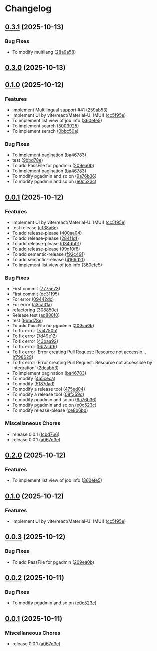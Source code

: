 # Changelog

## [0.3.1](https://github.com/dk521123/job-info-extractor/compare/v0.3.0...v0.3.1) (2025-10-13)


### Bug Fixes

* To modify multilang ([28a9a58](https://github.com/dk521123/job-info-extractor/commit/28a9a580997ee33ea405b60d1c15bc2769ff997b))

## [0.3.0](https://github.com/dk521123/job-info-extractor/compare/v0.2.0...v0.3.0) (2025-10-13)
## [0.1.0](https://github.com/dk521123/job-info-extractor/compare/v0.0.1...v0.1.0) (2025-10-12)


### Features

* Implement Multilingual support [#41](https://github.com/dk521123/job-info-extractor/issues/41) ([259ab53](https://github.com/dk521123/job-info-extractor/commit/259ab539526eb1fec544b7a6674ffffe79b7b539))
* Implement UI by vite/react/Material-UI (MUI) ([cc5f95e](https://github.com/dk521123/job-info-extractor/commit/cc5f95e107deca05e9b91f7dc5be1821c7b42ea2))
* To implement list view of job info ([360efe5](https://github.com/dk521123/job-info-extractor/commit/360efe50db2ea180c7809ee50bbb94cd54ea35f5))
* To implement search ([5003925](https://github.com/dk521123/job-info-extractor/commit/5003925d1bce537a250ec20a7c6485cf124e8c92))
* To implement serach ([0bbc50a](https://github.com/dk521123/job-info-extractor/commit/0bbc50a1d9b6819df9b7c26c5737b83af60ce17e))


### Bug Fixes

* To implement pagination ([ba46783](https://github.com/dk521123/job-info-extractor/commit/ba4678336ff1446d49e3222151fa4d3a5262f912))
* test ([9bbd78e](https://github.com/dk521123/job-info-extractor/commit/9bbd78e92b42df04a7c135144b27095e1537bd30))
* To add PassFile for pgadmin ([209ea0b](https://github.com/dk521123/job-info-extractor/commit/209ea0b61b4bae98323bb7cab7d1a46f0a7ac82c))
* To implement pagination ([ba46783](https://github.com/dk521123/job-info-extractor/commit/ba4678336ff1446d49e3222151fa4d3a5262f912))
* To modify pgadmin and so on ([9a76b36](https://github.com/dk521123/job-info-extractor/commit/9a76b3630130eb95bb803b082ae0c2a777169df6))
* To modify pgadmin and so on ([e0c523c](https://github.com/dk521123/job-info-extractor/commit/e0c523c3455b962f2ee60c2398d3162fd0ae9341))

## [0.0.1](https://github.com/dk521123/job-info-extractor/compare/v0.2.0...v0.0.1) (2025-10-12)


### Features

* Implement UI by vite/react/Material-UI (MUI) ([cc5f95e](https://github.com/dk521123/job-info-extractor/commit/cc5f95e107deca05e9b91f7dc5be1821c7b42ea2))
* test release ([cf38a6e](https://github.com/dk521123/job-info-extractor/commit/cf38a6e10ead653773231cf49bac657f83231150))
* To add release-please ([400aa04](https://github.com/dk521123/job-info-extractor/commit/400aa041982110af8af928645209893f7c7b00d9))
* To add release-please ([284f1df](https://github.com/dk521123/job-info-extractor/commit/284f1dfbf18fc4506fdd25a5c667c9041fefeb84))
* To add release-please ([d34db01](https://github.com/dk521123/job-info-extractor/commit/d34db01377f3f8b0f3548b39574ebdef525cb888))
* To add release-please ([99d10f8](https://github.com/dk521123/job-info-extractor/commit/99d10f82eee09fc34986dce9f2e57bb016860615))
* To add semantic-release ([f92c491](https://github.com/dk521123/job-info-extractor/commit/f92c49176262f81a21fd70a98a7a1a481a6d971d))
* To add semantic-release ([4166d2f](https://github.com/dk521123/job-info-extractor/commit/4166d2fe812fcfc6626faa5dedf5e01b884837e9))
* To implement list view of job info ([360efe5](https://github.com/dk521123/job-info-extractor/commit/360efe50db2ea180c7809ee50bbb94cd54ea35f5))


### Bug Fixes

* First commit ([7775e73](https://github.com/dk521123/job-info-extractor/commit/7775e73a5aca93e0b5458b09e7cfa9cbde9fd936))
* First commit ([dc31195](https://github.com/dk521123/job-info-extractor/commit/dc31195bea2a2789ef185748e92ec9766133acf5))
* For error ([09442dc](https://github.com/dk521123/job-info-extractor/commit/09442dc05905715c9c0f5d21bc2749400d82e0a2))
* For error ([a3ca31a](https://github.com/dk521123/job-info-extractor/commit/a3ca31a50ed863e70b496370a019fab1153a012c))
* refactoring ([308850e](https://github.com/dk521123/job-info-extractor/commit/308850e5e01ac7451f283c5fa260c6a92e41dcea))
* Release test ([ad888f0](https://github.com/dk521123/job-info-extractor/commit/ad888f0e6ca38356026292476146bb6d2740d34e))
* test ([9bbd78e](https://github.com/dk521123/job-info-extractor/commit/9bbd78e92b42df04a7c135144b27095e1537bd30))
* To add PassFile for pgadmin ([209ea0b](https://github.com/dk521123/job-info-extractor/commit/209ea0b61b4bae98323bb7cab7d1a46f0a7ac82c))
* To fix error ([7a4750b](https://github.com/dk521123/job-info-extractor/commit/7a4750bad8d58262f9bd264954f33dc1b849e01d))
* To fix error ([7d49e12](https://github.com/dk521123/job-info-extractor/commit/7d49e12e18c45903cafaba862470ca179adb3d77))
* To fix error ([43baa92](https://github.com/dk521123/job-info-extractor/commit/43baa9269d890aeaaae132cd3180f0a82e22c3bb))
* To fix error ([9b2adf9](https://github.com/dk521123/job-info-extractor/commit/9b2adf9d434d306fad53d1c838ff5159363c8aa2))
* To fix error 'Error creating Pull Request: Resource not accessib… ([f798629](https://github.com/dk521123/job-info-extractor/commit/f7986290268123bbd7a414dbcba7661d3ac2d5dc))
* To fix error 'Error creating Pull Request: Resource not accessible by integration' ([2dcabb3](https://github.com/dk521123/job-info-extractor/commit/2dcabb300344f0c88f7e1e48dbf1096bc7ba8181))
* To implement pagination ([ba46783](https://github.com/dk521123/job-info-extractor/commit/ba4678336ff1446d49e3222151fa4d3a5262f912))
* To modify ([4a5ceca](https://github.com/dk521123/job-info-extractor/commit/4a5ceca98cabce92b3e387f957e0b4ca299b0bbd))
* To modify ([5187dad](https://github.com/dk521123/job-info-extractor/commit/5187dada5e26adc80f95ac1d2700de538739414d))
* To modify a release tool ([475ed04](https://github.com/dk521123/job-info-extractor/commit/475ed0477abce1ae66dd41624024642c7a5ecb56))
* To modify a release tool ([08f359d](https://github.com/dk521123/job-info-extractor/commit/08f359de2332a3e4b2c384c38ca7a7f468aeadb6))
* To modify pgadmin and so on ([9a76b36](https://github.com/dk521123/job-info-extractor/commit/9a76b3630130eb95bb803b082ae0c2a777169df6))
* To modify pgadmin and so on ([e0c523c](https://github.com/dk521123/job-info-extractor/commit/e0c523c3455b962f2ee60c2398d3162fd0ae9341))
* To modify release-please ([ce8b6bd](https://github.com/dk521123/job-info-extractor/commit/ce8b6bdf5bc8e14517ba6c5bd4299968783b55e4))


### Miscellaneous Chores

* release 0.0.1 ([fcbd766](https://github.com/dk521123/job-info-extractor/commit/fcbd7669d25ba2e9ebc408d3536c037d674dcf35))
* release 0.0.1 ([a067d3e](https://github.com/dk521123/job-info-extractor/commit/a067d3e56a8d116e7bfedd448202a255a34e2ffd))

## [0.2.0](https://github.com/dk521123/job-info-extractor/compare/v0.1.0...v0.2.0) (2025-10-12)


### Features

* To implement list view of job info ([360efe5](https://github.com/dk521123/job-info-extractor/commit/360efe50db2ea180c7809ee50bbb94cd54ea35f5))

## [0.1.0](https://github.com/dk521123/job-info-extractor/compare/v0.0.3...v0.1.0) (2025-10-12)


### Features

* Implement UI by vite/react/Material-UI (MUI) ([cc5f95e](https://github.com/dk521123/job-info-extractor/commit/cc5f95e107deca05e9b91f7dc5be1821c7b42ea2))

## [0.0.3](https://github.com/dk521123/job-info-extractor/compare/v0.0.2...v0.0.3) (2025-10-12)


### Bug Fixes

* To add PassFile for pgadmin ([209ea0b](https://github.com/dk521123/job-info-extractor/commit/209ea0b61b4bae98323bb7cab7d1a46f0a7ac82c))

## [0.0.2](https://github.com/dk521123/job-info-extractor/compare/v0.0.1...v0.0.2) (2025-10-11)


### Bug Fixes

* To modify pgadmin and so on ([e0c523c](https://github.com/dk521123/job-info-extractor/commit/e0c523c3455b962f2ee60c2398d3162fd0ae9341))

## [0.0.1](https://github.com/dk521123/job-info-extractor/compare/v1.3.0...v0.0.1) (2025-10-11)

### Miscellaneous Chores

* release 0.0.1 ([a067d3e](https://github.com/dk521123/job-info-extractor/commit/a067d3e56a8d116e7bfedd448202a255a34e2ffd))
